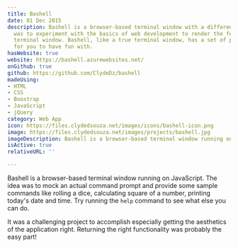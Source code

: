 ```yaml
---
title: Bashell
date: 01 Dec 2015
description: Bashell is a browser-based terminal window with a difference. The aim
  was to experiment with the basics of web development to render the feel of a true
  terminal window. Bashell, like a true terminal window, has a set of predefined commands
  for you to have fun with.
hasWebsite: true
website: https://bashell.azurewebsites.net/
onGithub: true
github: https://github.com/ClydeDz/bashell
madeUsing:
- HTML
- CSS
- Boostrap
- JavaScript
- jQuery
category: Web App
icon: https://files.clydedsouza.net/images/icons/bashell-icon.png
image: https://files.clydedsouza.net/images/projects/bashell.jpg
imageDescription: Bashell is a browser-based terminal window running on JavaScript
isActive: true
relativeURL: ''

---
```

Bashell is a browser-based terminal window running on JavaScript. The idea was to mock an actual command prompt and provide some sample commands like rolling a dice, calculating square of a number, printing today's date and time. Try running the `help` command to see what else you can do. 

It was a challenging project to accomplish especially getting the aesthetics of the application right. Returning the right functionality was probably the easy part!